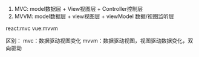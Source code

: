 1. MVC: model数据层 + View视图层 + Controller控制层
2. MVVM: model数据层 + view视图层 + viewModel 数据/视图监听层

react:mvc
vue:mvvm 

区别：
mvc：数据驱动视图变化
mvvm：数据驱动视图，视图驱动数据变化，双向驱动